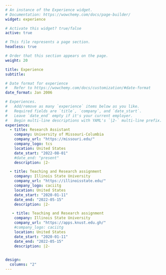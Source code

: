 ```yaml
---
# An instance of the Experience widget.
# Documentation: https://wowchemy.com/docs/page-builder/
widget: experience

# Activate this widget? true/false
active: true

# This file represents a page section.
headless: true

# Order that this section appears on the page.
weight: 20

title: Experience
subtitle:

# Date format for experience
#   Refer to https://wowchemy.com/docs/customization/#date-format
date_format: Jan 2006

# Experiences.
#   Add/remove as many `experience` items below as you like.
#   Required fields are `title`, `company`, and `date_start`.
#   Leave `date_end` empty if it's your current employer.
#   Begin multi-line descriptions with YAML's `|2-` multi-line prefix.
experience:
  - title: Research Assistant
    company: University of Missouri-Columbia
    company_url: "https://missouri.edu/"
    company_logo: tcs
    location: United States
    date_start: "2022-08-01"
    #date_end: "present"
    description: |2-

  - title: Teaching and Research assignment
    company: Illinois State University
    company_url: "https://illinoisstate.edu/"
    company_logo: caciitg
    location: United States
    date_start: "2020-01-11"
    date_end: "2022-05-15"
    description: |2-

   - title: Teaching and Research assignment
    company: Illinois State University
    company_url: "https://apps.knust.edu.gh/"
    #company_logo: caciitg
    location: United States
    date_start: "2020-01-11"
    date_end: "2022-05-15"
    description: |2-
 

design:
  columns: "2"
---
```

